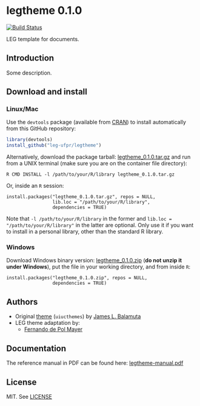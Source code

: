 

# legtheme 0.1.0

[![Build Status](https://travis-ci.org/leg-ufpr/legtheme.svg?branch=master)](https://travis-ci.org/leg-ufpr/legtheme)

LEG template for documents.

## Introduction

Some description.

## Download and install

### Linux/Mac

Use the `devtools` package (available from
[CRAN](http://cran-r.c3sl.ufpr.br/web/packages/devtools/index.html)) to
install automatically from this GitHub repository:


```r
library(devtools)
install_github("leg-ufpr/legtheme")
```

Alternatively, download the package tarball: [legtheme_0.1.0.tar.gz][]
and run from a UNIX terminal (make sure you are on the container file
directory):


```
R CMD INSTALL -l /path/to/your/R/library legtheme_0.1.0.tar.gz
```

Or, inside an `R` session:


```
install.packages("legtheme_0.1.0.tar.gz", repos = NULL,
                 lib.loc = "/path/to/your/R/library",
                 dependencies = TRUE)
```

Note that `-l /path/to/your/R/library` in the former and `lib.loc =
"/path/to/your/R/library"` in the latter are optional. Only use it if
you want to install in a personal library, other than the standard R
library.

### Windows

Download Windows binary version: [legtheme_0.1.0.zip][] (**do not unzip
it under Windows**), put the file in your working directory, and from
inside `R`:


```
install.packages("legtheme_0.1.0.zip", repos = NULL,
                 dependencies = TRUE)
```

## Authors

- Original [theme](https://github.com/coatless/uiucthemes)
  (`uiucthemes`) by [James L. Balamuta](https://github.com/coatless)
- LEG theme adaptation by:
  - [Fernando de Pol Mayer][]

## Documentation

The reference manual in PDF can be found here: [legtheme-manual.pdf][]

## License

MIT. See [LICENSE](./LICENSE)

<!-- links -->



[legtheme_0.1.0.tar.gz]: https://github.com/leg-ufpr/legtheme/raw/master/downloads/legtheme_0.1.0.tar.gz
[legtheme_0.1.0.zip]: https://github.com/leg-ufpr/legtheme/raw/master/downloads/legtheme_0.1.0.zip
[legtheme-manual.pdf]: https://github.com/leg-ufpr/legtheme/raw/master/downloads/legtheme-manual.pdf
[Fernando de Pol Mayer]: http://www.leg.ufpr.br/~fernandomayer
